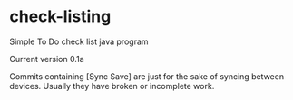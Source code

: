 # check-listing
Simple To Do check list java program

Current version 0.1a

Commits containing [Sync Save] are just for the sake of syncing between devices. Usually they have broken or incomplete work.
